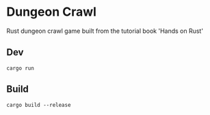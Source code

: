 # Dungeon Crawl

Rust dungeon crawl game built from the tutorial book 'Hands on Rust'

## Dev

```
cargo run
```

## Build

```
cargo build --release
```
